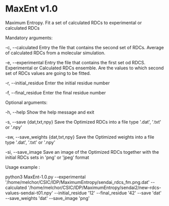 MaxEnt v1.0
===========

Maximum Entropy. Fit a set of calculated RDCs to experimental or calculated RDCs

Mandatory arguments:


-c, --calculated                      Entry the file that contains the second set of RDCs. Average of calculated RDCs from                                       a molecular simulation.

-e, --experimental                    Entry the file that contains the first set od RDCS. Experimental or Calculated RDCs                                       ensemble. Are the values to which second set of RDCs values are going to be fitted.

-r, --initial_residue                 Enter the initial residue number

-f, --final_residue                   Enter the final residue number


Optional arguments:
  
-h,  --help                           Show the help message and exit

-s,  --save {dat,txt,npy}             Save the Optimized RDCs into a file type '.dat', '.txt' or '.npy'

-sw, --save_weights {dat,txt,npy}     Save the Optimized weights into a file type '.dat', '.txt' or '.npy'

-si, --save_image                     Save an image of the Optimized RDCs together with the initial RDCs sets in 'png' or                                       'jpeg' format


Usage example :

python3 MaxEnt-1.0.py --experimental '/home/melchor/CSIC/IDP/MaximumEntropy/sendai_rdcs_fm.png.dat' --calculated '/home/melchor/CSIC/IDP/MaximumEntropy/sendai2/new-rdcs-values-sendai-t01.npy' --initial_residue '12' --final_residue '42' --save 'dat' --save_weights 'dat' --save_image 'png'
